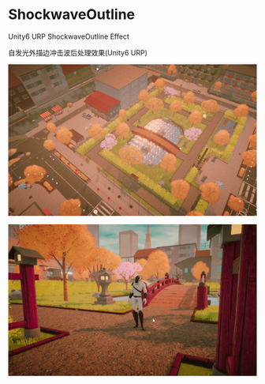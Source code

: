 # ShockwaveOutline
Unity6 URP ShockwaveOutline Effect

自发光外描边冲击波后处理效果(Unity6 URP)

![ShockwaveOutline0](./ShockwaveOutline0.gif)

![ShockwaveOutline1](./ShockwaveOutline1.gif)
